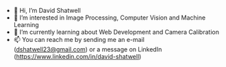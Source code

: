 - 👋 Hi, I’m David Shatwell
- 👀 I’m interested in Image Processing, Computer Vision and Machine Learning
- 🌱 I’m currently learning about Web Development and Camera Calibration
- 📫 You can reach me by sending me an e-mail (dshatwell23@gmail.com) or a message on LinkedIn (https://www.linkedin.com/in/david-shatwell)

<!---
- 💞️ I’m looking to collaborate on ...
--->

<!---
dshatwell23/dshatwell23 is a ✨ special ✨ repository because its `README.md` (this file) appears on your GitHub profile.
You can click the Preview link to take a look at your changes.
--->
